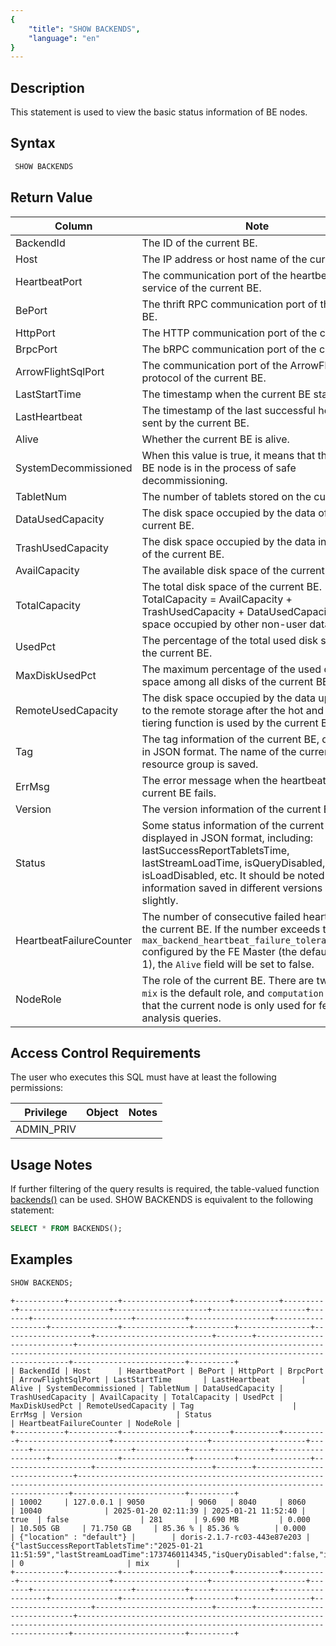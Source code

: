 ```yaml
---
{
    "title": "SHOW BACKENDS",
    "language": "en"
}
---
```


<!--
Licensed to the Apache Software Foundation (ASF) under one
or more contributor license agreements.  See the NOTICE file
distributed with this work for additional information
regarding copyright ownership.  The ASF licenses this file
to you under the Apache License, Version 2.0 (the
"License"); you may not use this file except in compliance
with the License.  You may obtain a copy of the License at

  http://www.apache.org/licenses/LICENSE-2.0

Unless required by applicable law or agreed to in writing,
software distributed under the License is distributed on an
"AS IS" BASIS, WITHOUT WARRANTIES OR CONDITIONS OF ANY
KIND, either express or implied.  See the License for the
specific language governing permissions and limitations
under the License.
-->

## Description

This statement is used to view the basic status information of BE nodes.

## Syntax

```sql
 SHOW BACKENDS
```

## Return Value

| Column                      | Note                                                                                                                                                                                                                                                           |
|-------------------------|----------------------------------------------------------------------------------------------------------------------------------------------------------------------------------------------------------------------------------------------------------------|
| BackendId               | The ID of the current BE.                                                                                                                                                                                                                                      |
| Host                    | The IP address or host name of the current BE.                                                                                                                                                                                                                 |
| HeartbeatPort           | The communication port of the heartbeat service of the current BE.                                                                                                                                                                                             |
| BePort                  | The thrift RPC communication port of the current BE.                                                                                                                                                                                                           |
| HttpPort                | The HTTP communication port of the current BE.                                                                                                                                                                                                                 |
| BrpcPort                | The bRPC communication port of the current BE.                                                                                                                                                                                                                 |
| ArrowFlightSqlPort      | The communication port of the ArrowFlight protocol of the current BE.                                                                                                                                                                                          |
| LastStartTime           | The timestamp when the current BE started.                                                                                                                                                                                                                     |
| LastHeartbeat           | The timestamp of the last successful heartbeat sent by the current BE.                                                                                                                                                                                         |
| Alive                   | Whether the current BE is alive.                                                                                                                                                                                                                               |
| SystemDecommissioned    | When this value is true, it means that the current BE node is in the process of safe decommissioning.                                                                                                                                                          |
| TabletNum               | The number of tablets stored on the current BE.                                                                                                                                                                                                                |
| DataUsedCapacity        | The disk space occupied by the data of the current BE.                                                                                                                                                                                                         |
| TrashUsedCapacity       | The disk space occupied by the data in the trash of the current BE.                                                                                                                                                                                            |
| AvailCapacity           | The available disk space of the current BE.                                                                                                                                                                                                                    |
| TotalCapacity           | The total disk space of the current BE. TotalCapacity = AvailCapacity + TrashUsedCapacity + DataUsedCapacity + Disk space occupied by other non-user data files.                                                                                               |
| UsedPct                 | The percentage of the total used disk space of the current BE.                                                                                                                                                                                                 |
| MaxDiskUsedPct          | The maximum percentage of the used disk space among all disks of the current BE.                                                                                                                                                                               |
| RemoteUsedCapacity      | The disk space occupied by the data uploaded to the remote storage after the hot and cold tiering function is used by the current BE.                                                                                                                          |
| Tag                     | The tag information of the current BE, displayed in JSON format. The name of the current BE resource group is saved.                                                                                                                                           |
| ErrMsg                  | The error message when the heartbeat of the current BE fails.                                                                                                                                                                                                  |
| Version                 | The version information of the current BE.                                                                                                                                                                                                                     |
| Status                  | Some status information of the current BE, displayed in JSON format, including: lastSuccessReportTabletsTime, lastStreamLoadTime, isQueryDisabled, isLoadDisabled, etc. It should be noted that the information saved in different versions may vary slightly. |
| HeartbeatFailureCounter | The number of consecutive failed heartbeats of the current BE. If the number exceeds the `max_backend_heartbeat_failure_tolerance_count` configured by the FE Master (the default value is 1), the `Alive` field will be set to false.                         |
| NodeRole                | The role of the current BE. There are two types: `mix` is the default role, and `computation` means that the current node is only used for federated analysis queries.                                                                                         |

## Access Control Requirements

The user who executes this SQL must have at least the following permissions:

| Privilege  | Object | Notes |
|------------|----|----|
| ADMIN_PRIV |    |    |

## Usage Notes

If further filtering of the query results is required, the table-valued function [backends()](../../../sql-functions/table-valued-functions/backends.md) can be used. SHOW BACKENDS is equivalent to the following statement:
```sql
SELECT * FROM BACKENDS();
```

## Examples

```sql
SHOW BACKENDS;
```

```text
+-----------+-----------+---------------+--------+----------+----------+--------------------+---------------------+---------------------+-------+----------------------+-----------+------------------+-------------------+---------------+---------------+---------+----------------+--------------------+--------------------------+--------+-----------------------------+------------------------------------------------------------------------------------------------------------------------------------------+-------------------------+----------+
| BackendId | Host      | HeartbeatPort | BePort | HttpPort | BrpcPort | ArrowFlightSqlPort | LastStartTime       | LastHeartbeat       | Alive | SystemDecommissioned | TabletNum | DataUsedCapacity | TrashUsedCapacity | AvailCapacity | TotalCapacity | UsedPct | MaxDiskUsedPct | RemoteUsedCapacity | Tag                      | ErrMsg | Version                     | Status                                                                                                                                   | HeartbeatFailureCounter | NodeRole |
+-----------+-----------+---------------+--------+----------+----------+--------------------+---------------------+---------------------+-------+----------------------+-----------+------------------+-------------------+---------------+---------------+---------+----------------+--------------------+--------------------------+--------+-----------------------------+------------------------------------------------------------------------------------------------------------------------------------------+-------------------------+----------+
| 10002     | 127.0.0.1 | 9050          | 9060   | 8040     | 8060     | 10040              | 2025-01-20 02:11:39 | 2025-01-21 11:52:40 | true  | false                | 281       | 9.690 MB         | 0.000             | 10.505 GB     | 71.750 GB     | 85.36 % | 85.36 %        | 0.000              | {"location" : "default"} |        | doris-2.1.7-rc03-443e87e203 | {"lastSuccessReportTabletsTime":"2025-01-21 11:51:59","lastStreamLoadTime":1737460114345,"isQueryDisabled":false,"isLoadDisabled":false} | 0                       | mix      |
+-----------+-----------+---------------+--------+----------+----------+--------------------+---------------------+---------------------+-------+----------------------+-----------+------------------+-------------------+---------------+---------------+---------+----------------+--------------------+--------------------------+--------+-----------------------------+------------------------------------------------------------------------------------------------------------------------------------------+-------------------------+----------+
```

